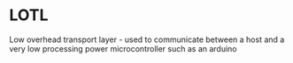 # LOTL
Low overhead transport layer - used to communicate between a host and a very low processing power microcontroller such as an arduino
